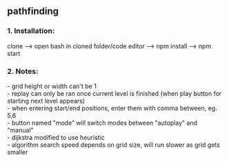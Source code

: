 <h2>pathfinding</h2> 
<h3>1. Installation:</h3> 
clone --> open bash in cloned folder/code editor --> npm install --> npm start 
<h3>2. Notes:</h3> 
- grid height or width can't be 1 <br /> 
- replay can only be ran once current level is finished (when play button for starting next level appears) <br />
- when entering start/end positions, enter them with comma between, eg. 5,6 <br />
- button named "mode" will switch modes between "autoplay" and "manual" <br />
- dijkstra modified to use heuristic <br />
- algorithm search speed depends on grid size, will run slower as grid gets smaller
